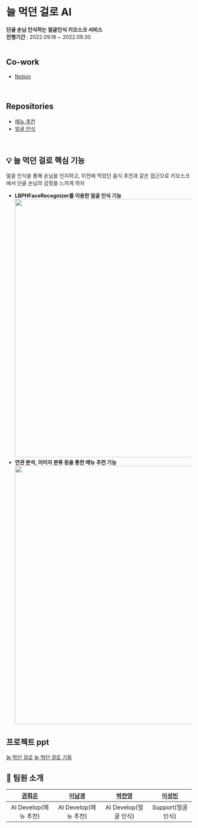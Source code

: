 늘 먹던 걸로 AI
=============
<b>단골 손님 인식하는 얼굴인식 키오스크 서비스</b><br>
<b>진행기간</b> : 2022.09.16 ~ 2022.09.30 <br><br>

## Co-work
- [Notion](https://surf-geology-24e.notion.site/c85dac3cafe74ea69760ad2eb1f3a322?pvs=4)
<br>

## Repositories
- [메뉴 추천](https://github.com/MA-FaceRecognition/faceConfirm-menuRecommend)
- [얼굴 인식](https://github.com/MA-FaceRecognition/face_recognition_dev)
<br>

## 💡 늘 먹던 걸로 핵심 기능
얼굴 인식을 통해 손님을 인지하고, 이전에 먹었던 음식 추천과 같은 접근으로 키오스크에서 단골 손님의 감정을 느끼게 하자
- <b>LBPHFaceRecognizer를 이용한 얼굴 인식 기능</b><br>
<img src="https://github.com/MA-FaceRecognition/.github/assets/91073404/d137a087-d63e-49bf-9dae-8fd04f67b08c" width="700px"/><br>
- <b>연관 분석, 이미지 분류 등을 통한 메뉴 추천 기능</b><br>
<img src="https://github.com/MA-FaceRecognition/face_recognition_dev/assets/91073404/4c171821-c4ab-4a95-a4b0-5aa9b78416c0" width="700px"/><br>

## 프로젝트 ppt
[늘 먹던 걸로](https://drive.google.com/file/d/1gCV9sRQkoepJyumHLZlcbHTmuu3kRoKY/view?usp=sharing)
[늘 먹던 걸로 기획](https://drive.google.com/file/d/1PUdbF_hTzZeKMEyeVIfvAdBKFQOuLPVY/view?usp=sharing)

## 🧑‍ 팀원 소개
| [권회은](https://github.com/heweun) | [이남경](https://github.com/nk3466)| [박찬영](https://github.com/Jneck) | [이성빈](https://github.com/naya-beene) |
| :----: | :----: | :----: | :----: |
| AI Develop(메뉴 추천) | AI Develop(메뉴 추천) | AI Develop(얼굴 인식) | Support(얼굴 인식) |
